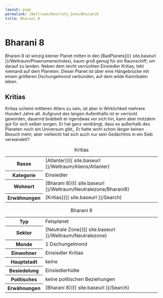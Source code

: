 ```yaml
---
layout: page
permalink: /Weltraum/Neutrale_Zone/Bharani8
title: Bharani 8
---
```



# Bharani 8


Bharani 8 ist winzig kleiner Planet mitten in den [BadPlanets]({{ site.baseurl }}/Weltraum/Phaenomene/index), kaum groß genug für ein Raumschiff, um darauf zu landen. Neben dem leicht verrückten Einsiedler Kritias, lebt niemand auf dem Planeten. Dieser Planet ist über eine Hängebrücke mit einem größeren Dschungelmond verbunden, auf dem wilde Kannibalen leben.

## Kritias

Kritias scheint mittleren Alters zu sein, ist aber in Wirklichkeit mehrere Hundert Jahre alt. Aufgrund des langen Aufenthalts ist er verrückt geworden, dauernd brabbelt er irgendwas vor sich hin, kann aber trotzdem gut für sich selber sorgen. Er hat ganz verdrängt, dass es außerhalb des Planeten noch ein Universum gibt,. Er hatte wohl schon länger keinen Besuch mehr, aber vielleicht hat sich auch nur sein Gedächtnis in ein Sieb verwandelt?

<table data-type="slc">
<caption>Kritias</caption>
<tbody>
<tr><th>Rasse</th><td>[Atlanter]({{ site.baseurl }}/Weltraum/Aliens/Atlanter)</td></tr>
<tr><th>Kategorie</th><td>Einsiedler</td></tr>
<tr><th>Wohnort</th><td>[Bharani 8]({{ site.baseurl }}/Weltraum/Neutralezone/Bharani8)</td></tr>
<tr><th>Erwähnungen</th><td>[Kritias]({{ site.baseurl }}/Search)</td></tr>
</tbody>
</table>

<aside>
<table data-type="planet">
<caption>Bharani 8</caption>
<tbody>
<tr><th>Typ</th><td>Felsplanet</td></tr>
<tr><th>Sektor</th><td>[Neutrale Zone]({{ site.baseurl }}/Weltraum/Neutralezone)</td></tr>
<tr><th>Monde</th><td>1 Dschungelmond</td></tr>
<tr><th>Einwohner</th><td>Einsiedler Kritias</td></tr>
<tr><th>Hauptstadt</th><td>keine</td></tr>
<tr><th>Besiedelung</th><td>Einsiedlerhütte</td></tr>
<tr><th>Politisches</th><td>keine politischen Beziehungen</td></tr>
<tr><th>Erwähnungen</th><td>[Bharani 8]({{ site.baseurl }}/Search)</td></tr>
</tbody>
</table>

</aside>

